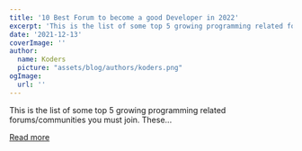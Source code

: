 ```yaml
---
title: '10 Best Forum to become a good Developer in 2022'
excerpt: 'This is the list of some top 5 growing programming related forums/communities you must join. These...'
date: '2021-12-13'
coverImage: ''
author:
  name: Koders
  picture: "assets/blog/authors/koders.png"
ogImage:
  url: ''
---
```


This is the list of some top 5 growing programming related forums/communities you must join. These...

[Read more](https://dev.to/developerbishwas/10-best-forum-to-become-a-good-developer-in-2022-2cgm)
